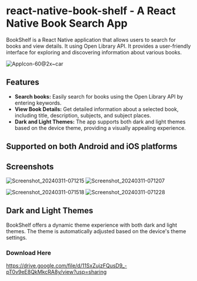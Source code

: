 # react-native-book-shelf - A React Native Book Search App

BookShelf is a React Native application that allows users to search for books and view details. It using Open Library API. It provides a user-friendly interface for exploring and discovering information about various books.

![AppIcon-60@2x~car](https://github.com/vishnuchandramc/react-native-book-shelf/assets/43258677/213801fc-9f05-4156-bbbb-eeabb1327dc7)

## Features

- **Search books:** Easily search for books using the Open Library API by entering keywords.
- **View Book Details:** Get detailed information about a selected book, including title, description, subjects, and subject places.
- **Dark and Light Themes:** The app supports both dark and light themes based on the device theme, providing a visually appealing experience.

## Supported on both Android and iOS platforms

## Screenshots
![Screenshot_20240311-071215](https://github.com/vishnuchandramc/react-native-book-shelf/assets/43258677/90271dbd-8bc0-4217-b1a1-17c09862e0d1)
![Screenshot_20240311-071207](https://github.com/vishnuchandramc/react-native-book-shelf/assets/43258677/c14e0923-6aa2-4622-b769-9b36ad58c378)

![Screenshot_20240311-071518](https://github.com/vishnuchandramc/react-native-book-shelf/assets/43258677/3df6cf18-dc03-4916-851c-97b0d050a879)
![Screenshot_20240311-071228](https://github.com/vishnuchandramc/react-native-book-shelf/assets/43258677/7a0a528c-11f9-45b0-a165-a18472d7f7af)


## Dark and Light Themes

BookShelf offers a dynamic theme experience with both dark and light themes. The theme is automatically adjusted based on the device's theme settings.

### Download Here
https://drive.google.com/file/d/11SxZujzFQusD9_-pT0v9eE8QkMkcRA8y/view?usp=sharing

